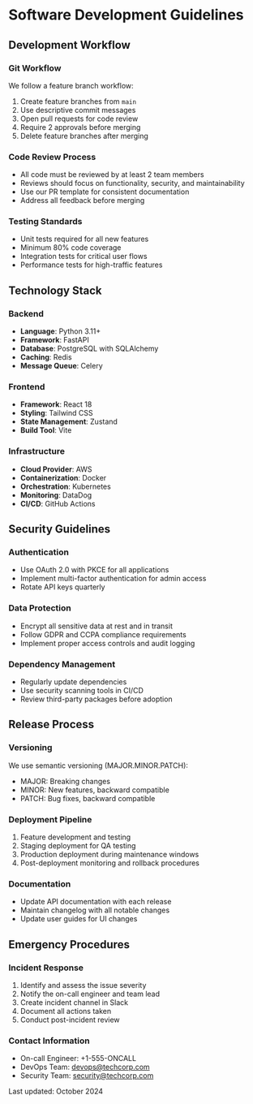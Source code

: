 # Software Development Guidelines

## Development Workflow

### Git Workflow
We follow a feature branch workflow:
1. Create feature branches from `main`
2. Use descriptive commit messages
3. Open pull requests for code review
4. Require 2 approvals before merging
5. Delete feature branches after merging

### Code Review Process
- All code must be reviewed by at least 2 team members
- Reviews should focus on functionality, security, and maintainability
- Use our PR template for consistent documentation
- Address all feedback before merging

### Testing Standards
- Unit tests required for all new features
- Minimum 80% code coverage
- Integration tests for critical user flows
- Performance tests for high-traffic features

## Technology Stack

### Backend
- **Language**: Python 3.11+
- **Framework**: FastAPI
- **Database**: PostgreSQL with SQLAlchemy
- **Caching**: Redis
- **Message Queue**: Celery

### Frontend
- **Framework**: React 18
- **Styling**: Tailwind CSS
- **State Management**: Zustand
- **Build Tool**: Vite

### Infrastructure
- **Cloud Provider**: AWS
- **Containerization**: Docker
- **Orchestration**: Kubernetes
- **Monitoring**: DataDog
- **CI/CD**: GitHub Actions

## Security Guidelines

### Authentication
- Use OAuth 2.0 with PKCE for all applications
- Implement multi-factor authentication for admin access
- Rotate API keys quarterly

### Data Protection
- Encrypt all sensitive data at rest and in transit
- Follow GDPR and CCPA compliance requirements
- Implement proper access controls and audit logging

### Dependency Management
- Regularly update dependencies
- Use security scanning tools in CI/CD
- Review third-party packages before adoption

## Release Process

### Versioning
We use semantic versioning (MAJOR.MINOR.PATCH):
- MAJOR: Breaking changes
- MINOR: New features, backward compatible
- PATCH: Bug fixes, backward compatible

### Deployment Pipeline
1. Feature development and testing
2. Staging deployment for QA testing
3. Production deployment during maintenance windows
4. Post-deployment monitoring and rollback procedures

### Documentation
- Update API documentation with each release
- Maintain changelog with all notable changes
- Update user guides for UI changes

## Emergency Procedures

### Incident Response
1. Identify and assess the issue severity
2. Notify the on-call engineer and team lead
3. Create incident channel in Slack
4. Document all actions taken
5. Conduct post-incident review

### Contact Information
- On-call Engineer: +1-555-ONCALL
- DevOps Team: devops@techcorp.com
- Security Team: security@techcorp.com

Last updated: October 2024